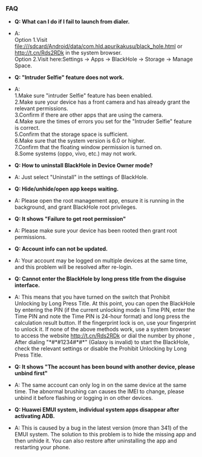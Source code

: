 ### FAQ

- **Q: What can I do if I fail to launch from dialer.**
- A: 
</br>Option 1.Visit <file:///sdcard/Android/data/com.hld.apurikakusu/black_hole.html> or <http://t.cn/Rds2RDk> in the system browser.
</br>Option 2.Visit here:Settings -> Apps -> BlackHole -> Storage -> Manage Space.

- **Q: "Intruder Selfie" feature does not work.**
- A: 
</br>1.Make sure "intruder Selfie" feature has been enabled.
</br>2.Make sure your device has a front camera and has already grant the relevant permissions.
</br>3.Confirm if there are other apps that are using the camera.
</br>4.Make sure the times of errors you set for the "Intruder Selfie" feature is correct.
</br>5.Confirm that the storage space is sufficient.
</br>6.Make sure that the system version is 6.0 or higher.
</br>7.Confirm that the floating window permission is turned on.
</br>8.Some systems (oppo, vivo, etc.) may not work.

- **Q: How to uninstall BlackHole in Device Owner mode?**
- A: Just select "Uninstall" in the settings of BlackHole.

- **Q: Hide/unhide/open app keeps waiting.**
- A: Please open the root management app, ensure it is running in the background, and grant BlackHole root privileges.

- **Q: It shows "Failure to get root permission"**
- A: Please make sure your device has been rooted then grant root permissions.

- **Q: Account info can not be updated.**
- A: Your account may be logged on multiple devices at the same time, and this problem will be resolved after re-login.

- **Q: Cannot enter the BlackHole by long press title from the disguise interface.**
- A: This means that you have turned on the switch that Prohibit Unlocking by Long Press Title. At this point, you can open the BlackHole by entering the PIN (if the current unlocking mode is Time PIN, enter the Time PIN and note the Time PIN is 24-hour format) and long press the calculation result button. If the fingerprint lock is on, use your fingerprint to unlock it. If none of the above methods work, use a system browser to access the website <http://t.cn/Rds2RDk> or dial the number by phone , After dialing "\*#\*#1234#\*#\*"  (Galaxy is invalid) to start the BlackHole, check the relevant settings or disable the Prohibit Unlocking by Long Press Title.

- **Q: It shows "The account has been bound with another device, please unbind first"**
- A: The same account can only log in on the same device at the same time. The abnormal brushing can causes the IMEI to change, please unbind it before flashing or logging in on other devices.

- **Q: Huawei EMUI system, individual system apps disappear after activating ADB.**
- A: This is caused by a bug in the latest version (more than 341) of the EMUI system. The solution to this problem is to hide the missing app and then unhide it. You can also restore after uninstalling the app and restarting your phone.
